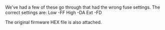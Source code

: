 We've had a few of these go through that had the wrong fuse settings. The correct settings are:
Low  -FF 
High -DA
Ext  -FD

The original firmware HEX file is also attached.
